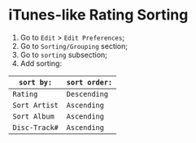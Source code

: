 # iTunes-like Rating Sorting

1. Go to `Edit` > `Edit Preferences`;
2. Go to `Sorting/Grouping` section;
3. Go to `sorting` subsection;
4. Add sorting:

| `sort by:`    | `sort order:` |
|---------------|---------------|
| `Rating`      | `Descending`  |
| `Sort Artist` | `Ascending`   |
| `Sort Album`  | `Ascending`   |
| `Disc-Track#` | `Ascending`   |
